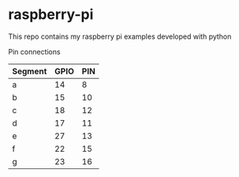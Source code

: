 # raspberry-pi
This repo contains my raspberry pi examples developed with python 

Pin connections

Segment|GPIO|PIN
-|-|-
a|14|8
b|15|10
c|18|12
d|17|11
e|27|13
f|22|15
g|23|16
